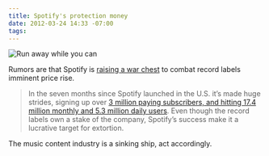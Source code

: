 ```yaml
---
title: Spotify's protection money
date: 2012-03-24 14:33 -07:00
tags:
---
```


![Run away while you can](http://i.imgur.com/eK2eR.gif)

Rumors are that Spotify is [raising a war chest](http://techcrunch.com/2012/03/23/spotify-funding/) to combat record labels imminent price rise.

>In the seven months since Spotify launched in the U.S. it’s made huge strides, signing up over [3 million paying  subscribers, and hitting 17.4 million monthly and 5.3 million daily users](http://www.appdata.com/apps/facebook/174829003346-spotify). Even though the record labels own a stake of the company, Spotify’s success make it a lucrative target for extortion.

The music content industry is a sinking ship, act accordingly.
